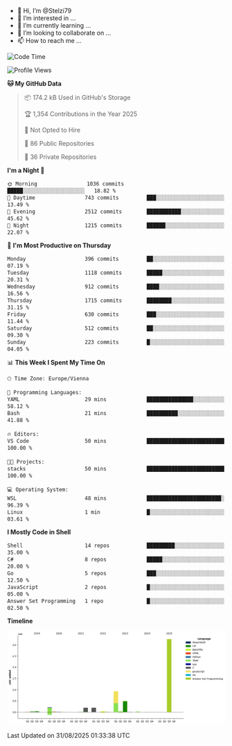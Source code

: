 - 👋 Hi, I’m @Stelzi79
- 👀 I’m interested in ...
- 🌱 I’m currently learning ...
- 💞️ I’m looking to collaborate on ...
- 📫 How to reach me ...

<!--START_SECTION:waka-->
![Code Time](http://img.shields.io/badge/Code%20Time-1%2C144%20hrs%2035%20mins-blue)

![Profile Views](http://img.shields.io/badge/Profile%20Views-0-blue)

**🐱 My GitHub Data** 

> 📦 174.2 kB Used in GitHub's Storage 
 > 
> 🏆 1,354 Contributions in the Year 2025
 > 
> 🚫 Not Opted to Hire
 > 
> 📜 86 Public Repositories 
 > 
> 🔑 36 Private Repositories 
 > 
**I'm a Night 🦉** 

```text
🌞 Morning                1036 commits        █████░░░░░░░░░░░░░░░░░░░░   18.82 % 
🌆 Daytime                743 commits         ███░░░░░░░░░░░░░░░░░░░░░░   13.49 % 
🌃 Evening                2512 commits        ███████████░░░░░░░░░░░░░░   45.62 % 
🌙 Night                  1215 commits        ██████░░░░░░░░░░░░░░░░░░░   22.07 % 
```
📅 **I'm Most Productive on Thursday** 

```text
Monday                   396 commits         ██░░░░░░░░░░░░░░░░░░░░░░░   07.19 % 
Tuesday                  1118 commits        █████░░░░░░░░░░░░░░░░░░░░   20.31 % 
Wednesday                912 commits         ████░░░░░░░░░░░░░░░░░░░░░   16.56 % 
Thursday                 1715 commits        ████████░░░░░░░░░░░░░░░░░   31.15 % 
Friday                   630 commits         ███░░░░░░░░░░░░░░░░░░░░░░   11.44 % 
Saturday                 512 commits         ██░░░░░░░░░░░░░░░░░░░░░░░   09.30 % 
Sunday                   223 commits         █░░░░░░░░░░░░░░░░░░░░░░░░   04.05 % 
```


📊 **This Week I Spent My Time On** 

```text
🕑︎ Time Zone: Europe/Vienna

💬 Programming Languages: 
YAML                     29 mins             ███████████████░░░░░░░░░░   58.12 % 
Bash                     21 mins             ██████████░░░░░░░░░░░░░░░   41.88 % 

🔥 Editors: 
VS Code                  50 mins             █████████████████████████   100.00 % 

🐱‍💻 Projects: 
stacks                   50 mins             █████████████████████████   100.00 % 

💻 Operating System: 
WSL                      48 mins             ████████████████████████░   96.39 % 
Linux                    1 min               █░░░░░░░░░░░░░░░░░░░░░░░░   03.61 % 
```

**I Mostly Code in Shell** 

```text
Shell                    14 repos            █████████░░░░░░░░░░░░░░░░   35.00 % 
C#                       8 repos             █████░░░░░░░░░░░░░░░░░░░░   20.00 % 
Go                       5 repos             ███░░░░░░░░░░░░░░░░░░░░░░   12.50 % 
JavaScript               2 repos             █░░░░░░░░░░░░░░░░░░░░░░░░   05.00 % 
Answer Set Programming   1 repo              █░░░░░░░░░░░░░░░░░░░░░░░░   02.50 % 
```



**Timeline**

![Lines of Code chart](https://raw.githubusercontent.com/Stelzi79/Stelzi79/main/assets/bar_graph.png)


 Last Updated on 31/08/2025 01:33:38 UTC
<!--END_SECTION:waka-->

<!---
Stelzi79/Stelzi79 is a ✨ special ✨ repository because its `README.md` (this file) appears on your GitHub profile.
You can click the Preview link to take a look at your changes.
--->
